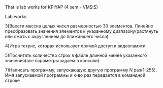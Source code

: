 That is lab works for KPIYAP (4 sem - VMSIS)

Lab works:

3)Ввести массив целых чисел размерностью 30 элементов. Линейно преобразовать значения элементов к указанному диапазону(растянуть или сжать с округлением до ближайшего числа)

4)Игра тетрис, которая использует прямой доступ к видеопамяти

5)Посчитать количество строк в файле длинной менее указанного значения(все параметры задаем в консоли)

7)Написать программу, запускающую другую программу N раз(1-255). Имя запускаемой программы и к-во раз передается в командной строке
